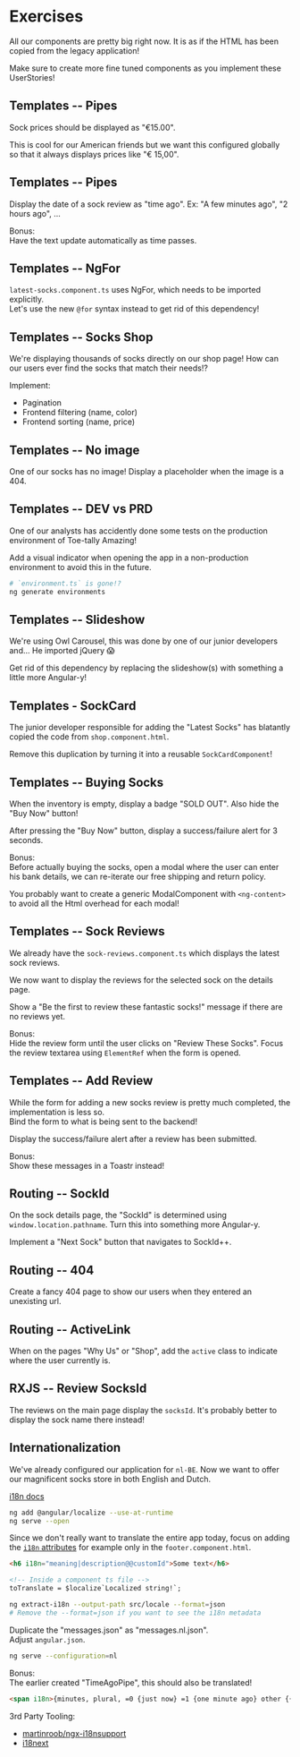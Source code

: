Exercises
=========

All our components are pretty big right now.
It is as if the HTML has been copied from
the legacy application!

Make sure to create more fine tuned components
as you implement these UserStories!



Templates -- Pipes
------------------

Sock prices should be displayed as "€15.00".

This is cool for our American friends but we
want this configured globally so that it always
displays prices like "€ 15,00".


Templates -- Pipes
------------------

Display the date of a sock review as "time ago".
Ex: "A few minutes ago", "2 hours ago", ...

Bonus:  
Have the text update automatically as time passes.



Templates -- NgFor
------------------

`latest-socks.component.ts` uses NgFor, which needs
to be imported explicitly.  
Let's use the new `@for` syntax instead to get rid
of this dependency!


Templates -- Socks Shop
-----------------------

We're displaying thousands of socks
directly on our shop page! How can
our users ever find the socks that
match their needs!?

Implement:
- Pagination
- Frontend filtering (name, color)
- Frontend sorting (name, price)


Templates -- No image
---------------------

One of our socks has no image!
Display a placeholder when the
image is a 404.



Templates -- DEV vs PRD
-----------------------

One of our analysts has accidently done some tests
on the production environment of Toe-tally Amazing!

Add a visual indicator when opening the app in
a non-production environment to avoid this in the
future.

```sh
# `environment.ts` is gone!?
ng generate environments
```


Templates -- Slideshow
----------------------

We're using Owl Carousel, this was done by one of our
junior developers and... He imported jQuery 😱

Get rid of this dependency by replacing the slideshow(s)
with something a little more Angular-y!



Templates - SockCard
--------------------

The junior developer responsible for adding the "Latest Socks"
has blatantly copied the code from `shop.component.html`.

Remove this duplication by turning it into a reusable `SockCardComponent`!


Templates -- Buying Socks
-------------------------

When the inventory is empty, display a badge "SOLD OUT".
Also hide the "Buy Now" button!

After pressing the "Buy Now" button, display a
success/failure alert for 3 seconds.

Bonus:  
Before actually buying the socks, open a modal
where the user can enter his bank details, we
can re-iterate our free shipping and return
policy.

You probably want to create a generic ModalComponent
with `<ng-content>` to avoid all the Html overhead
for each modal!



Templates -- Sock Reviews
-------------------------

We already have the `sock-reviews.component.ts`
which displays the latest sock reviews.

We now want to display the reviews for the
selected sock on the details page.

Show a "Be the first to review these fantastic socks!"
message if there are no reviews yet.

Bonus:  
Hide the review form until the user clicks on
"Review These Socks". Focus the review textarea
using `ElementRef` when the form is opened.


Templates -- Add Review
-----------------------

While the form for adding a new socks review is pretty
much completed, the implementation is less so.  
Bind the form to what is being sent to the backend!

Display the success/failure alert after a review has
been submitted.

Bonus:  
Show these messages in a Toastr instead!


Routing -- SockId
-----------------

On the sock details page, the "SockId" is determined using
`window.location.pathname`. Turn this into something more
Angular-y.

Implement a "Next Sock" button that navigates to SockId++.


Routing -- 404
--------------

Create a fancy 404 page to show our users when
they entered an unexisting url.


Routing -- ActiveLink
---------------------

When on the pages "Why Us" or "Shop",
add the `active` class to indicate where
the user currently is.



RXJS -- Review SocksId
----------------------

The reviews on the main page display the `socksId`.
It's probably better to display the sock name there
instead!



Internationalization
--------------------

We've already configured our application for `nl-BE`.
Now we want to offer our magnificent socks store in
both English and Dutch.

[i18n docs](https://angular.dev/guide/i18n)


```sh
ng add @angular/localize --use-at-runtime
ng serve --open
```

Since we don't really want to translate the entire app today,
focus on adding the [`i18n` attributes](https://angular.dev/guide/i18n/prepare)
for example only in the `footer.component.html`.

```html
<h6 i18n="meaning|description@@customId">Some text</h6>

<!-- Inside a component ts file -->
toTranslate = $localize`Localized string!`;
```

```sh
ng extract-i18n --output-path src/locale --format=json
# Remove the --format=json if you want to see the i18n metadata
```

Duplicate the "messages.json" as "messages.nl.json".  
Adjust `angular.json`.

```sh
ng serve --configuration=nl
```


Bonus:  
The earlier created "TimeAgoPipe", this should also be
translated!

```html
<span i18n>{minutes, plural, =0 {just now} =1 {one minute ago} other {{{ minutes }} minutes ago}}</span>
```

3rd Party Tooling:  
- [martinroob/ngx-i18nsupport](https://github.com/martinroob/ngx-i18nsupport)
- [i18next](https://github.com/i18next/i18next)
